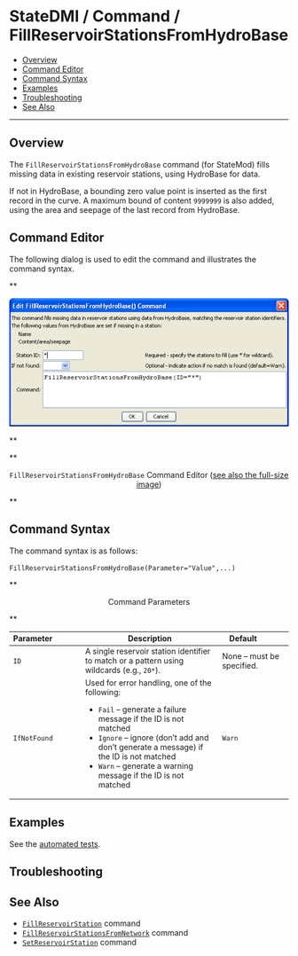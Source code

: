 # StateDMI / Command / FillReservoirStationsFromHydroBase #

* [Overview](#overview)
* [Command Editor](#command-editor)
* [Command Syntax](#command-syntax)
* [Examples](#examples)
* [Troubleshooting](#troubleshooting)
* [See Also](#see-also)

-------------------------

## Overview ##

The `FillReservoirStationsFromHydroBase` command (for StateMod)
fills missing data in existing reservoir stations, using HydroBase for data.

If not in HydroBase, a bounding zero value point is inserted as the first record in the curve.
A maximum bound of content `9999999` is also added, using the area and seepage of the last record from HydroBase.

## Command Editor ##

The following dialog is used to edit the command and illustrates the command syntax.

**<p style="text-align: center;">
![FillReservoirStationsFromHydroBase](FillReservoirStationsFromHydroBase.png)
</p>**

**<p style="text-align: center;">
`FillReservoirStationsFromHydroBase` Command Editor (<a href="../FillReservoirStationsFromHydroBase.png">see also the full-size image</a>)
</p>**

## Command Syntax ##

The command syntax is as follows:

```text
FillReservoirStationsFromHydroBase(Parameter="Value",...)
```
**<p style="text-align: center;">
Command Parameters
</p>**

| **Parameter**&nbsp;&nbsp;&nbsp;&nbsp;&nbsp;&nbsp;&nbsp;&nbsp;&nbsp;&nbsp;&nbsp;&nbsp; | **Description** | **Default**&nbsp;&nbsp;&nbsp;&nbsp;&nbsp;&nbsp;&nbsp;&nbsp;&nbsp;&nbsp; |
| --------------|-----------------|----------------- |
| `ID` | A single reservoir station identifier to match or a pattern using wildcards (e.g., `20*`). | None – must be specified. |
| `IfNotFound` | Used for error handling, one of the following:<ul><li>`Fail` – generate a failure message if the ID is not matched</li><li>`Ignore` – ignore (don’t add and don’t generate a message) if the ID is not matched</li><li>`Warn` – generate a warning message if the ID is not matched</li></ul> | `Warn` |

## Examples ##

See the [automated tests](https://github.com/OpenCDSS/cdss-app-statedmi-test/tree/master/test/regression/commands/FillReservoirStationsFromHydroBase).

## Troubleshooting ##

## See Also ##

* [`FillReservoirStation`](../FillReservoirStation/FillReservoirStation.md) command
* [`FillReservoirStationsFromNetwork`](../FillReservoirStationsFromNetwork/FillReservoirStationsFromNetwork.md) command
* [`SetReservoirStation`](../SetReservoirStation/SetReservoirStation.md) command
